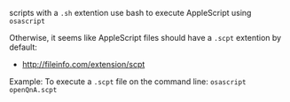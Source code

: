 
scripts with a `.sh` extention use bash to execute AppleScript using `osascript`

Otherwise, it seems like AppleScript files should have a `.scpt` extention by default:

- http://fileinfo.com/extension/scpt

Example: To execute a `.scpt` file on the command line: `osascript openQnA.scpt`
